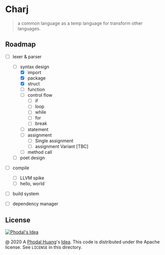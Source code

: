 # Charj

> a common language as a temp language for transform other languages.

## Roadmap

 - [ ] lexer & parser
    - [ ] syntax design
       - [x] import
       - [x] package
       - [x] struct
       - [ ] function
       - [ ] control flow
          - [ ] if
          - [ ] loop
          - [ ] while
          - [ ] for
          - [ ] break
       - [ ] statement
       - [ ] assignment
         - [ ] Single assignment
         - [ ] assignment Variant [TBC]
       - [ ] method call
    - [ ] poet design
 - [ ] compile
    - [ ] LLVM spike
    - [ ] hello, world
 - [ ] build system
 - [ ] dependency manager


## License

[![Phodal's Idea](http://brand.phodal.com/shields/idea-small.svg)](http://ideas.phodal.com/)

@ 2020 A [Phodal Huang](https://www.phodal.com)'s [Idea](http://github.com/phodal/ideas). This code is distributed under the Apache license. See `LICENSE` in this directory.

